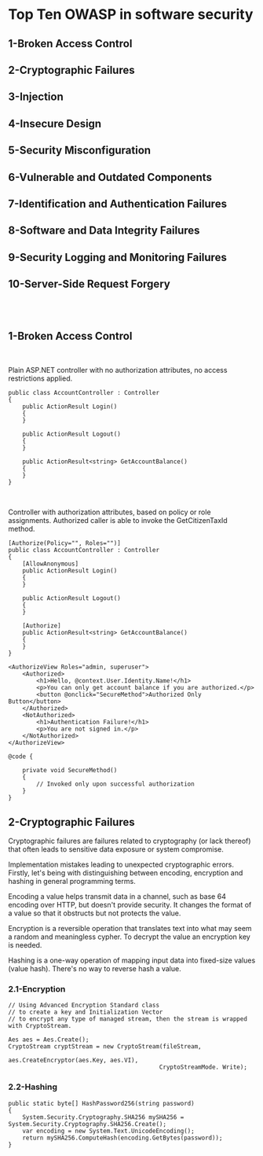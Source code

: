 # Top Ten OWASP in software security

## 1-Broken Access Control
## 2-Cryptographic Failures
## 3-Injection
## 4-Insecure Design
## 5-Security Misconfiguration
## 6-Vulnerable and Outdated Components
## 7-Identification and Authentication Failures
## 8-Software and Data Integrity Failures
## 9-Security Logging and Monitoring Failures
## 10-Server-Side Request Forgery

<br />
<br />

## 1-Broken Access Control
<br />

Plain ASP.NET controller with no authorization attributes, no access restrictions applied.
<br/>

```
public class AccountController : Controller​
{​
    public ActionResult Login()​
    {
    }

    public ActionResult Logout()​
    {
    }

    public ActionResult<string> GetAccountBalance()​
    {
    }
}
```
<br/>

Controller with authorization attributes, based on policy or role assignments. Authorized caller is able to invoke the GetCitizenTaxId method.

```
[Authorize(Policy="", Roles="")]​
public class AccountController : Controller​
{​
    [AllowAnonymous]​
    public ActionResult Login()​            
    {
    }

    public ActionResult Logout()​            
    {
    }

    [Authorize]
    public ActionResult<string> GetAccountBalance()​
    {
    }
}​
```

```
<AuthorizeView Roles="admin, superuser">​
    <Authorized>​
        <h1>Hello, @context.User.Identity.Name!</h1>​
        <p>You can only get account balance if you are authorized.</p>​
        <button @onclick="SecureMethod">Authorized Only Button</button>​
    </Authorized>​
    <NotAuthorized>​
        <h1>Authentication Failure!</h1>​
        <p>You are not signed in.</p>​
    </NotAuthorized>​
</AuthorizeView>​

@code { ​

    private void SecureMethod() ​
    { ​
        // Invoked only upon successful authorization
    }    ​ 
}
```

## 2-Cryptographic Failures

Cryptographic failures are failures related to cryptography (or lack thereof) that often leads to sensitive data exposure or system compromise.

Implementation mistakes leading to unexpected cryptographic errors. Firstly, let's being with distinguishing between encoding, encryption and hashing in general programming terms.

Encoding a value helps transmit data in a channel, such as base 64 encoding over HTTP, but doesn't provide security. It changes the format of a value so that it obstructs but not protects the value. 

Encryption is a reversible operation that translates text into what may seem a random and meaningless cypher. To decrypt the value an encryption key is needed. 

Hashing is a one-way operation of mapping input data into fixed-size values (value hash). There's no way to reverse hash a value.

### 2.1-Encryption
```
// Using Advanced Encryption Standard class
// to create a key and Initialization Vector
// to encrypt any type of managed stream, then the stream is wrapped with CryptoStream.

Aes aes = Aes.Create();​
CryptoStream cryptStream = new CryptoStream(fileStream,
                                           ​aes.CreateEncryptor(aes.Key, aes.VI),​
                                           CryptoStreamMode. Write);
```

### 2.2-Hashing
```
public static byte[] HashPassword256(string password)​
{​
    System.Security.Cryptography.SHA256 mySHA256 = System.Security.Cryptography.SHA256.Create();​
    var encoding = new System.Text.UnicodeEncoding();​
    return mySHA256.ComputeHash(encoding.GetBytes(password));​
}
```